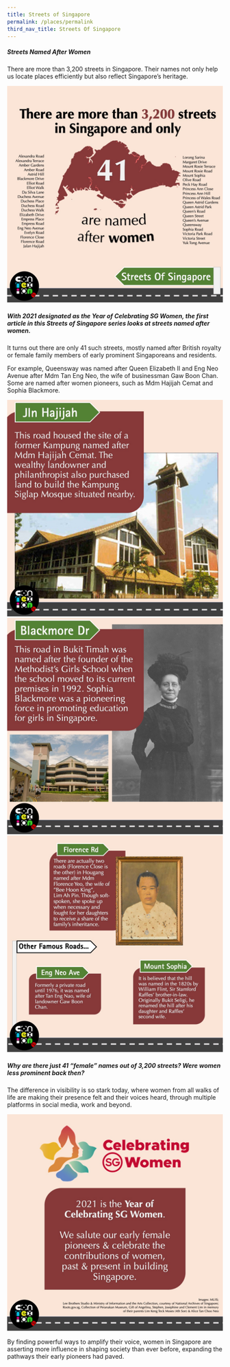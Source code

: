 ```yaml
---
title: Streets of Singapore
permalink: /places/permalink
third_nav_title: Streets Of Singapore
---
```

##### Streets Named After Women
There are more than 3,200 streets in Singapore. Their names not only help us locate places efficiently but also reflect Singapore’s heritage. 

![Alt text for image on Isomer site](/images/sos-our-grandmother-rd/SOS_female1.jpeg)

##### With 2021 designated as the Year of Celebrating SG Women, the first article in this Streets of Singapore series looks at streets named after women.

It turns out there are only 41 such streets, mostly named after British royalty or female family members of early prominent Singaporeans and residents. 

For example, Queensway was named after Queen Elizabeth II and Eng Neo Avenue after Mdm Tan Eng Neo, the wife of businessman Gaw Boon Chan. Some are named after women pioneers, such as Mdm Hajijah Cemat and Sophia Blackmore.

![Alt text for image on Isomer site](/images/sos-our-grandmother-rd/SOS_female2.jpg)
![Alt text for image on Isomer site](/images/sos-our-grandmother-rd/SOS_female3.jpeg)
![Alt text for image on Isomer site](/images/sos-our-grandmother-rd/SOS_female4.jpg)
##### Why are there just 41 “female” names out of 3,200 streets? Were women less prominent back then? 

The difference in visibility is so stark today, where women from all walks of life are making their presence felt and their voices heard, through multiple platforms in social media, work and beyond. 

![Alt text for image on Isomer site](/images/sos-our-grandmother-rd/SOS_female5.jpg)

By finding powerful ways to amplify their voice, women in Singapore are asserting more influence in shaping society than ever before, expanding the pathways their early pioneers had paved.